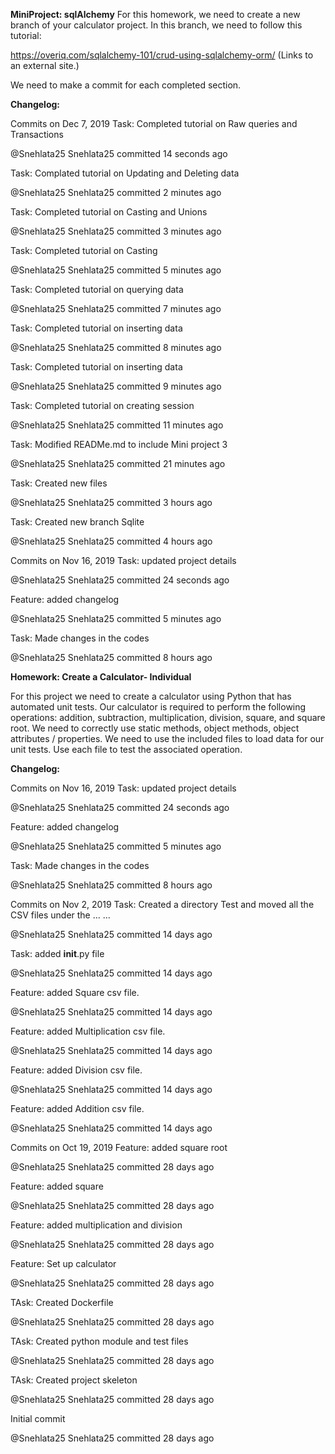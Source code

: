 **MiniProject: sqlAlchemy**
For this homework, we need to create a new branch of your calculator project. In this branch, we need to follow this tutorial:

https://overiq.com/sqlalchemy-101/crud-using-sqlalchemy-orm/ (Links to an external site.)

We need to make a commit for each completed section.  


**Changelog:**

Commits on Dec 7, 2019 Task: Completed tutorial on Raw queries and Transactions

@Snehlata25 Snehlata25 committed 14 seconds ago

Task: Complated tutorial on Updating and Deleting data

@Snehlata25 Snehlata25 committed 2 minutes ago

Task: Completed tutorial on Casting and Unions

@Snehlata25 Snehlata25 committed 3 minutes ago

Task: Completed tutorial on Casting

@Snehlata25 Snehlata25 committed 5 minutes ago

Task: Completed tutorial on querying data

@Snehlata25 Snehlata25 committed 7 minutes ago

Task: Completed tutorial on inserting data

@Snehlata25 Snehlata25 committed 8 minutes ago

Task: Completed tutorial on inserting data

@Snehlata25 Snehlata25 committed 9 minutes ago

Task: Completed tutorial on creating session

@Snehlata25 Snehlata25 committed 11 minutes ago

Task: Modified READMe.md to include Mini project 3

@Snehlata25 Snehlata25 committed 21 minutes ago

Task: Created new files

@Snehlata25 Snehlata25 committed 3 hours ago

Task: Created new branch Sqlite

@Snehlata25 Snehlata25 committed 4 hours ago

Commits on Nov 16, 2019 Task: updated project details

@Snehlata25 Snehlata25 committed 24 seconds ago

Feature: added changelog

@Snehlata25 Snehlata25 committed 5 minutes ago

Task: Made changes in the codes

@Snehlata25 Snehlata25 committed 8 hours ago


**Homework: Create a Calculator- Individual**

For this project we need to create a calculator using Python that has automated unit tests.  Our calculator is required to perform the following operations: addition, subtraction, multiplication, division, square, and square root.  We need to correctly use static methods, object methods, object attributes / properties.   We need to use the included files to load data for our unit tests.  Use each file to test the associated operation.   



**Changelog:**

Commits on Nov 16, 2019
Task: updated project details

@Snehlata25
Snehlata25 committed 24 seconds ago
  
Feature: added changelog

@Snehlata25
Snehlata25 committed 5 minutes ago
  
Task: Made changes in the codes

@Snehlata25
Snehlata25 committed 8 hours ago
 
Commits on Nov 2, 2019
Task: Created a directory Test and moved all the CSV files under the … …

@Snehlata25
Snehlata25 committed 14 days ago
 
Task: added __init__.py file

@Snehlata25
Snehlata25 committed 14 days ago
 
Feature: added Square csv file.

@Snehlata25
Snehlata25 committed 14 days ago
 
Feature: added Multiplication csv file.

@Snehlata25
Snehlata25 committed 14 days ago
 
Feature: added Division csv file.

@Snehlata25
Snehlata25 committed 14 days ago
 
Feature: added Addition csv file.

@Snehlata25
Snehlata25 committed 14 days ago
 
Commits on Oct 19, 2019
Feature: added square root

@Snehlata25
Snehlata25 committed 28 days ago
 
Feature: added square

@Snehlata25
Snehlata25 committed 28 days ago
 
Feature: added multiplication and division

@Snehlata25
Snehlata25 committed 28 days ago
 
Feature: Set up calculator

@Snehlata25
Snehlata25 committed 28 days ago
 
TAsk: Created Dockerfile

@Snehlata25
Snehlata25 committed 28 days ago
 
TAsk: Created python module and test files

@Snehlata25
Snehlata25 committed 28 days ago
 
TAsk: Created project skeleton

@Snehlata25
Snehlata25 committed 28 days ago
 
Initial commit

@Snehlata25
Snehlata25 committed 28 days ago
